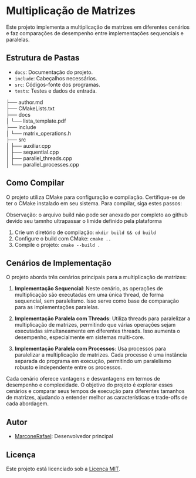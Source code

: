 # Multiplicação de Matrizes

Este projeto implementa a multiplicação de matrizes em diferentes cenários e faz comparações de desempenho entre implementações sequenciais e paralelas.

## Estrutura de Pastas

- `docs`: Documentação do projeto.
- `include`: Cabeçalhos necessários.
- `src`: Códigos-fonte dos programas.
- `tests`: Testes e dados de entrada.





├── author.md                      
├── CMakeLists.txt                 
├── docs                           
│   └── lista_template.pdf         
├── include                        
│   └── matrix_operations.h        
├── src                           
│   ├── auxiliar.cpp               
│   ├── sequential.cpp             
│   ├── parallel_threads.cpp      
│   └── parallel_processes.cpp     


## Como Compilar

O projeto utiliza CMake para configuração e compilação. Certifique-se de ter o CMake instalado em seu sistema. Para compilar, siga estes passos:

Observação: o arquivo build não pode ser anexado por completo ao github devido seu tamnho ultrapassar o limide definido pela plataforma

1. Crie um diretório de compilação: `mkdir build && cd build`
2. Configure o build com CMake: `cmake ..`
3. Compile o projeto: `cmake --build .`

## Cenários de Implementação

O projeto aborda três cenários principais para a multiplicação de matrizes:

1. **Implementação Sequencial**: Neste cenário, as operações de multiplicação são executadas em uma única thread, de forma sequencial, sem paralelismo. Isso serve como base de comparação para as implementações paralelas.

2. **Implementação Paralela com Threads**: Utiliza threads para paralelizar a multiplicação de matrizes, permitindo que várias operações sejam executadas simultaneamente em diferentes threads. Isso aumenta o desempenho, especialmente em sistemas multi-core.

3. **Implementação Paralela com Processos**: Usa processos para paralelizar a multiplicação de matrizes. Cada processo é uma instância separada do programa em execução, permitindo um paralelismo robusto e independente entre os processos.

Cada cenário oferece vantagens e desvantagens em termos de desempenho e complexidade. O objetivo do projeto é explorar esses cenários e comparar seus tempos de execução para diferentes tamanhos de matrizes, ajudando a entender melhor as características e trade-offs de cada abordagem.

## Autor

- [MarconeRafael](https://github.com/marconerafael): Desenvolvedor principal

## Licença

Este projeto está licenciado sob a [Licença MIT](LICENSE).

